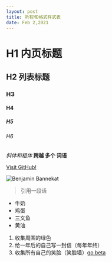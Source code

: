 ```yaml
---
layout: post
title: 所有MD格式样式表
date: Feb 2,2021
---
```



# H1 内页标题
## H2 列表标题
### H3
#### H4
##### H5
###### H6

_斜体和粗体_
**跨越 多个 词语**

[Visit GitHub!](www.github.com)

![Benjamin Bannekat](https://octodex.github.com/images/bannekat.png)

> 引用一段话

* 牛奶
* 鸡蛋
 * 三文鱼
* 黄油

1. 收集周围的绿色
2. 给一年后的自己写一封信（每年年终）
3. 收集所有自己的笑脸（笑脸墙）[go beta](smilewall)